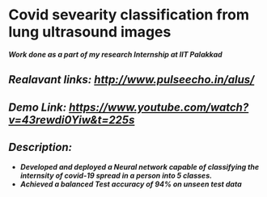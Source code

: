 # Covid sevearity classification from lung ultrasound images
<em><strong>Work done as a part of my research Internship at IIT Palakkad<em><strong>

## Realavant links: http://www.pulseecho.in/alus/
## Demo Link: https://www.youtube.com/watch?v=43rewdi0Yiw&t=225s

## Description:
* Developed and deployed a Neural network capable of classifying the internsity of covid-19 spread in a person into 5 classes.
* Achieved a balanced Test accuracy of 94% on unseen test data

